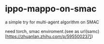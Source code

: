 # ippo-mappo-on-smac
a simple try for multi-agent algorithm on SMAC

need torch, smac enviroment.(see as url(samc)[https://zhuanlan.zhihu.com/p/595500237])
